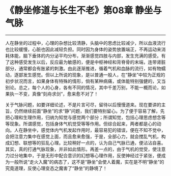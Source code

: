 # 《静坐修道与长生不老》第08章 静坐与气脉

------

人在静坐的过程中，心理的杂想比较清静，头脑中的思虑比较减少，所以血液流行也比较缓慢，心脏也因此减轻负担。同时因为身体的姿势放置端正，不再运动来消耗体能，脑下垂体的内分泌平均分布，渐渐感觉四肢与内部，发生充满的感受。有了这种感受发生以后，反应最为敏感的，便是中枢神经和背脊骨的末端，连带肾脏部分，通常都会有胀紧的刺激。由此逐渐推进，循着气机和血脉的流行，如有物蠕动，逐部发生感觉。但以上所说的现象，是以普通一般人，在“静坐”中较为正规的初步状况而言，如果身体有特殊的情形，倘有某种病痛，或体能特别强健的，又当别论。总之，每个人的心身，各有不同的情况，其中千差万别，不能一概而论，如果执一不变，真像“刻舟求剑”，愈来愈不对了！

关于气脉问题，如要详细论述，不是片言可尽，留待以后慢慢道来。现在要讲的主旨，仍然继续前面“静坐”的求“静”问题，我们要特别留心。为了便于容易了解，先把心理和生理作用，归纳为知觉与感觉两个部分；所谓知觉，包括心理思虑想念等等现象。所谓感觉，包括身体气机觉受等等作用。但综合起来，两者都是心的动向。人在静坐中，感觉体内气机发起作用时，最容易犯的错误，便在不知不觉中，会把注意力集中在感觉上面，而且愈来愈强，于是，全部心力，就会搅乱气机，构成幻想、联想等的狂乱心理。比较稍好一点的，认为自己气脉已通，便沾沾自喜。其实，真的打通气脉现象，并非如此情形。再差一点的，由于气机的觉受，使注意力过分地集中，于是无形中配合意识的幻想等心理作用，反使神经过于紧张，便成为一般所说“走火入魔”的病态了，这不是“静坐”会使人着魔，实在是不明“静坐”的究竟道理，反使心理变态之魔害了“静坐”的静境了！